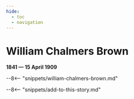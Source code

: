 ```yaml
---
hide:
  - toc
  - navigation 
---
```


# William Chalmers Brown

**1841 — 15 April 1909**

--8<-- "snippets/william-chalmers-brown.md"

--8<-- "snippets/add-to-this-story.md"